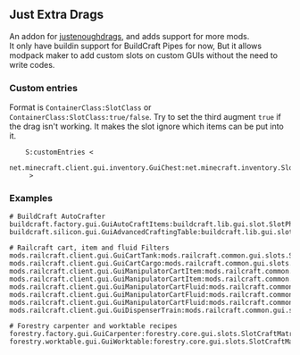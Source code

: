 ## Just Extra Drags
An addon for [justenoughdrags](https://github.com/warmthdawn/justenoughdrags), and adds support for more mods.  
It only have buildin support for BuildCraft Pipes for now,
But it allows modpack maker to add custom slots on custom GUIs without the need to write codes.  

### Custom entries
Format is `ContainerClass:SlotClass` or `ContainerClass:SlotClass:true/false`.
Try to set the third augment `true` if the drag isn't working. It makes the slot ignore which items can be put into it.
```
    S:customEntries <
        net.minecraft.client.gui.inventory.GuiChest:net.minecraft.inventory.Slot:true
     >
```

### Examples
```
# BuildCraft AutoCrafter
buildcraft.factory.gui.GuiAutoCraftItems:buildcraft.lib.gui.slot.SlotPhantom:true
buildcraft.silicon.gui.GuiAdvancedCraftingTable:buildcraft.lib.gui.slot.SlotPhantom:true

# Railcraft cart, item and fluid Filters
mods.railcraft.client.gui.GuiCartTank:mods.railcraft.common.gui.slots.SlotFluidFilter
mods.railcraft.client.gui.GuiCartCargo:mods.railcraft.common.gui.slots.SlotStackFilter
mods.railcraft.client.gui.GuiManipulatorCartItem:mods.railcraft.common.gui.slots.SlotMinecartPhantom
mods.railcraft.client.gui.GuiManipulatorCartItem:mods.railcraft.common.gui.slots.SlotRailcraft
mods.railcraft.client.gui.GuiManipulatorCartFluid:mods.railcraft.common.gui.slots.SlotRailcraft
mods.railcraft.client.gui.GuiManipulatorCartFluid:mods.railcraft.common.gui.slots.SlotFluidFilter
mods.railcraft.client.gui.GuiManipulatorCartFluid:mods.railcraft.common.gui.slots.SlotMinecartPhantom
mods.railcraft.client.gui.GuiDispenserTrain:mods.railcraft.common.gui.slots.SlotDispensableCart

# Forestry carpenter and worktable recipes
forestry.factory.gui.GuiCarpenter:forestry.core.gui.slots.SlotCraftMatrix
forestry.worktable.gui.GuiWorktable:forestry.core.gui.slots.SlotCraftMatrix
```